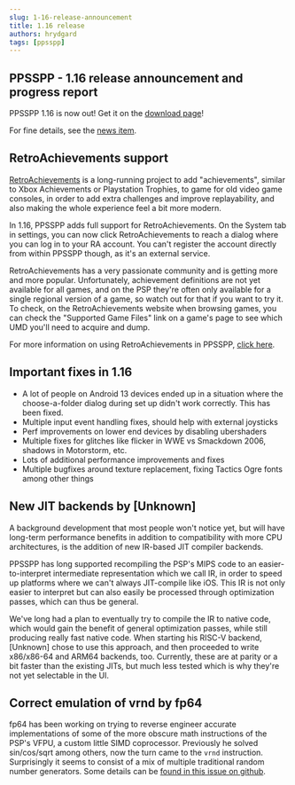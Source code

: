```yaml
---
slug: 1-16-release-announcement
title: 1.16 release
authors: hrydgard
tags: [ppsspp]
---
```


## PPSSPP - 1.16 release announcement and progress report

PPSSPP 1.16 is now out! Get it on the [download page](/download)!

For fine details, see the [news item](/news/release-1.16).

## RetroAchievements support

[RetroAchievements](https://retroachievements.org/) is a long-running project to add "achievements", similar to Xbox Achievements or Playstation Trophies, to game for old video game consoles, in order to add extra challenges and improve replayability, and also making the whole experience feel a bit more modern.

In 1.16, PPSSPP adds full support for RetroAchievements. On the System tab in settings, you can now click RetroAchievements to reach a dialog where you can log in to your RA account. You can't register the account directly from within PPSSPP though, as it's an external service.

RetroAchievements has a very passionate community and is getting more and more popular. Unfortunately, achievement definitions are not yet available for all games, and on the PSP they're often only available for a single regional version of a game, so watch out for that if you want to try it. To check, on the RetroAchievements website when browsing games, you can check the "Supported Game Files" link on a game's page to see which UMD you'll need to acquire and dump.

For more information on using RetroAchievements in PPSSPP, [click here](/docs/reference/retro-achievements).

## Important fixes in 1.16

* A lot of people on Android 13 devices ended up in a situation where the choose-a-folder dialog during set up didn't work correctly. This has been fixed.
* Multiple input event handling fixes, should help with external joysticks
* Perf improvements on lower end devices by disabling ubershaders
* Multiple fixes for glitches like flicker in WWE vs Smackdown 2006, shadows in Motorstorm, etc.
* Lots of additional performance improvements and fixes
* Multiple bugfixes around texture replacement, fixing Tactics Ogre fonts among other things

## New JIT backends by \[Unknown\]

A background development that most people won't notice yet, but will have long-term performance benefits in addition to compatibility with more CPU architectures, is the addition of new IR-based JIT compiler backends.

PPSSPP has long supported recompiling the PSP's MIPS code to an easier-to-interpret intermediate representation which we call IR, in order to speed up platforms where we can't always JIT-compile like iOS. This IR is not only easier to interpret but can also easily be processed through optimization passes, which can thus be general.

We've long had a plan to eventually try to compile the IR to native code, which would gain the benefit of general optimization passes, while still producing really fast native code. When starting his RISC-V backend, \[Unknown\] chose to use this approach, and then proceeded to write x86/x86-64 and ARM64 backends, too. Currently, these are at parity or a bit faster than the existing JITs, but much less tested which is why they're not yet selectable in the UI.

## Correct emulation of vrnd by fp64

fp64 has been working on trying to reverse engineer accurate implementations of some of the more obscure math instructions of the PSP's VFPU, a custom little SIMD coprocessor. Previously he solved sin/cos/sqrt among others, now the turn came to the `vrnd` instruction. Surprisingly it seems to consist of a mix of multiple traditional random number generators. Some details can be [found in this issue on github](https://github.com/hrydgard/ppsspp/issues/16946).